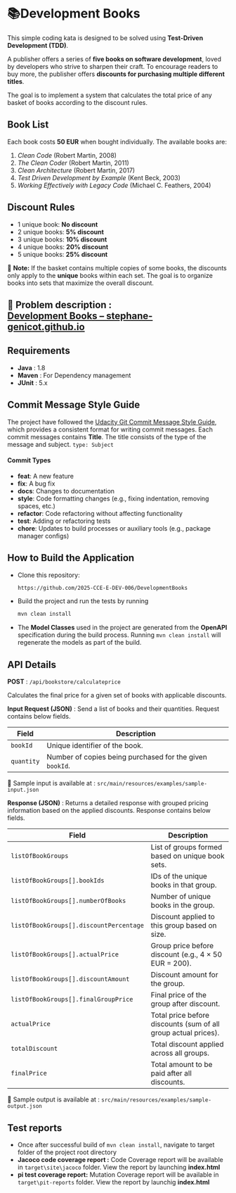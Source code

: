 # 📚Development Books 

This simple coding kata is designed to be solved using **Test-Driven Development (TDD)**.

A publisher offers a series of **five books on software development**, loved by developers who strive to sharpen their craft. To encourage readers to buy more, the publisher offers **discounts for purchasing multiple different titles**.

The goal is to implement a system that calculates the total price of any basket of books according to the discount rules.

## Book List

Each book costs **50 EUR** when bought individually. The available books are:

1. *Clean Code* (Robert Martin, 2008)
2. *The Clean Coder* (Robert Martin, 2011)
3. *Clean Architecture* (Robert Martin, 2017)
4. *Test Driven Development by Example* (Kent Beck, 2003)
5. *Working Effectively with Legacy Code* (Michael C. Feathers, 2004)

##  Discount Rules

- 1 unique book: **No discount**
- 2 unique books: **5% discount**
- 3 unique books: **10% discount**
- 4 unique books: **20% discount**
- 5 unique books: **25% discount**

📝 **Note:**
If the basket contains multiple copies of some books, the discounts only apply to the **unique** books within each set. The goal is to organize books into sets that maximize the overall discount.

📄 Problem description :  
 [Development Books – stephane-genicot.github.io](https://stephane-genicot.github.io/DevelopmentBooks.html)
---

## Requirements

- **Java** : 1.8
- **Maven** : For Dependency management
- **JUnit** : 5.x

## Commit Message Style Guide
The project have followed the [Udacity Git Commit Message Style Guide](https://udacity.github.io/git-styleguide/), which provides a consistent format for writing commit messages.
Each commit messages contains **Title**. The title consists of the type of the message and subject. `type: Subject`

#### Commit Types

- **feat**: A new feature
- **fix**: A bug fix
- **docs**: Changes to documentation
- **style**: Code formatting changes (e.g., fixing indentation, removing spaces, etc.)
- **refactor**: Code refactoring without affecting functionality
- **test**: Adding or refactoring tests
- **chore**: Updates to build processes or auxiliary tools (e.g., package manager configs)

## How to Build the Application

- Clone this repository:
   ```bash
   https://github.com/2025-CCE-E-DEV-006/DevelopmentBooks
- Build the project and run the tests by running
    ```bash
    mvn clean install
- The **Model Classes** used in the project are generated from the **OpenAPI** specification during the build process. Running `mvn clean install` will regenerate the models as part of the build.

##  API Details
**POST** :  `/api/bookstore/calculateprice`

Calculates the final price for a given set of books with applicable discounts.

**Input Request (JSON)** : Send a list of books and their quantities. Request contains below fields.


| Field      | Description                                                 |
|------------|-------------------------------------------------------------|
| `bookId`   | Unique identifier of the book.     |
| `quantity` | Number of copies being purchased for the given `bookId`.    |

📁 Sample input is available at : `src/main/resources/examples/sample-input.json`

**Response  (JSON)** : Returns a detailed response with grouped pricing information based on the applied discounts. Response contains below fields.


| Field                                 | Description |
|---------------------------------------|-------------|
| `listOfBookGroups`                    | List of groups formed based on unique book sets. |
| `listOfBookGroups[].bookIds`          | IDs of the unique books in that group. |
| `listOfBookGroups[].numberOfBooks`    | Number of unique books in the group. |
| `listOfBookGroups[].discountPercentage` | Discount applied to this group based on size. |
| `listOfBookGroups[].actualPrice`      | Group price before discount (e.g., 4 × 50 EUR = 200). |
| `listOfBookGroups[].discountAmount`   | Discount amount for the group. |
| `listOfBookGroups[].finalGroupPrice`  | Final price of the group after discount. |
| `actualPrice`                         | Total price before discounts (sum of all group actual prices). |
| `totalDiscount`                       | Total discount applied across all groups. |
| `finalPrice`                          | Total amount to be paid after all discounts. |

📁 Sample output is available at : `src/main/resources/examples/sample-output.json`

## Test reports

- Once after successful build of
  `mvn clean install`, navigate to target folder of the project root directory
- **Jacoco code coverage report :** Code Coverage report will be available in `target\site\jacoco` folder. View the report by launching **index.html**
- **pi test coverage report:** Mutation Coverage report will be available in `target\pit-reports` folder. View the report by launchig **index.html**